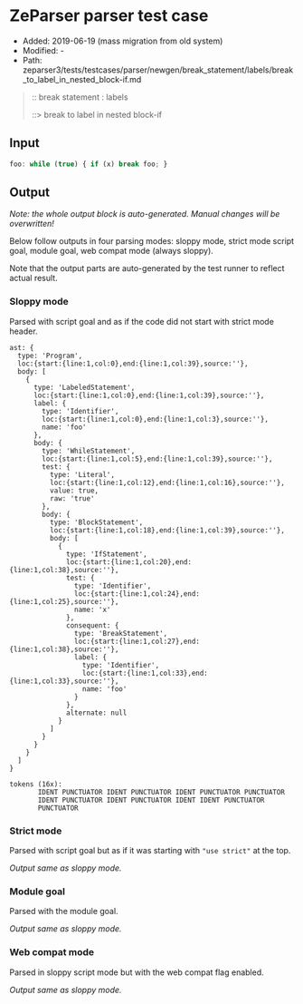 # ZeParser parser test case

- Added: 2019-06-19 (mass migration from old system)
- Modified: -
- Path: zeparser3/tests/testcases/parser/newgen/break_statement/labels/break_to_label_in_nested_block-if.md

> :: break statement : labels
>
> ::> break to label in nested block-if

## Input

`````js
foo: while (true) { if (x) break foo; }
`````

## Output

_Note: the whole output block is auto-generated. Manual changes will be overwritten!_

Below follow outputs in four parsing modes: sloppy mode, strict mode script goal, module goal, web compat mode (always sloppy).

Note that the output parts are auto-generated by the test runner to reflect actual result.

### Sloppy mode

Parsed with script goal and as if the code did not start with strict mode header.

`````
ast: {
  type: 'Program',
  loc:{start:{line:1,col:0},end:{line:1,col:39},source:''},
  body: [
    {
      type: 'LabeledStatement',
      loc:{start:{line:1,col:0},end:{line:1,col:39},source:''},
      label: {
        type: 'Identifier',
        loc:{start:{line:1,col:0},end:{line:1,col:3},source:''},
        name: 'foo'
      },
      body: {
        type: 'WhileStatement',
        loc:{start:{line:1,col:5},end:{line:1,col:39},source:''},
        test: {
          type: 'Literal',
          loc:{start:{line:1,col:12},end:{line:1,col:16},source:''},
          value: true,
          raw: 'true'
        },
        body: {
          type: 'BlockStatement',
          loc:{start:{line:1,col:18},end:{line:1,col:39},source:''},
          body: [
            {
              type: 'IfStatement',
              loc:{start:{line:1,col:20},end:{line:1,col:38},source:''},
              test: {
                type: 'Identifier',
                loc:{start:{line:1,col:24},end:{line:1,col:25},source:''},
                name: 'x'
              },
              consequent: {
                type: 'BreakStatement',
                loc:{start:{line:1,col:27},end:{line:1,col:38},source:''},
                label: {
                  type: 'Identifier',
                  loc:{start:{line:1,col:33},end:{line:1,col:33},source:''},
                  name: 'foo'
                }
              },
              alternate: null
            }
          ]
        }
      }
    }
  ]
}

tokens (16x):
       IDENT PUNCTUATOR IDENT PUNCTUATOR IDENT PUNCTUATOR PUNCTUATOR
       IDENT PUNCTUATOR IDENT PUNCTUATOR IDENT IDENT PUNCTUATOR
       PUNCTUATOR
`````

### Strict mode

Parsed with script goal but as if it was starting with `"use strict"` at the top.

_Output same as sloppy mode._

### Module goal

Parsed with the module goal.

_Output same as sloppy mode._

### Web compat mode

Parsed in sloppy script mode but with the web compat flag enabled.

_Output same as sloppy mode._
